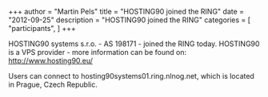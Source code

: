 +++
author = "Martin Pels"
title = "HOSTING90  joined the RING"
date = "2012-09-25"
description = "HOSTING90  joined the RING"
categories = [
    "participants",
]
+++

HOSTING90 systems s.r.o. - AS 198171 - joined the RING today. HOSTING90 is a VPS provider - more information can be found on: http://www.hosting90.eu/

Users can connect to hosting90systems01.ring.nlnog.net, which is located in Prague, Czech Republic.

